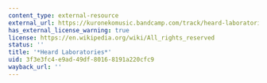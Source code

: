 ```yaml
---
content_type: external-resource
external_url: https://kuronekomusic.bandcamp.com/track/heard-laboratories-performed-ernst-karel-2?from=search&search_item_id=3331076871&search_item_type=t&search_match_part=%3F&search_page_id=2614746887&search_page_no=0&search_rank=1&logged_out_menubar=true
has_external_license_warning: true
license: https://en.wikipedia.org/wiki/All_rights_reserved
status: ''
title: '*Heard Laboratories*'
uid: 3f3e3fc4-e9ad-49df-8016-8191a220cfc9
wayback_url: ''
---
```

